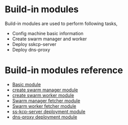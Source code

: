 # Build-in modules

Build-in modules are used to perform following tasks,

* Config machine basic information
* Create swarm manager and worker
* Deploy sskcp-server
* Deploy dns-proxy
 

# Build-in modules reference
* [Basic module](basic.md)
* [create swarm manager module](create_manager.md)
* [create swarm worker module](create_worker.md)
* [Swarm manager fetcher module](manager_conf_fetcher.md)
* [Swarm worker fetcher module](worker_conf_fetcher.md)
* [ss-kcp-server deployment module](sskcpserver_deployment.md)
* [dns-proxy deployment module](dnsproxy_deployment.md)


